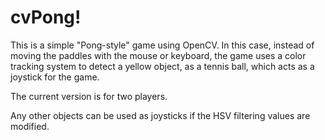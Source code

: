 # cvPong!

This is a simple "Pong-style" game using OpenCV. In this case, instead of moving the paddles with the mouse or keyboard, the game uses a color tracking system to detect a yellow object, as a tennis ball, which acts as a joystick for the game.

The current version is for two players. 

Any other objects can be used as joysticks if the HSV filtering values are modified.